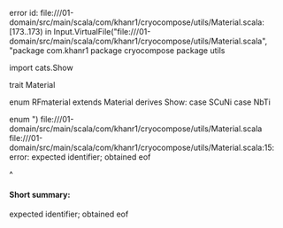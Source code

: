 error id: file://<WORKSPACE>/01-domain/src/main/scala/com/khanr1/cryocompose/utils/Material.scala:[173..173) in Input.VirtualFile("file://<WORKSPACE>/01-domain/src/main/scala/com/khanr1/cryocompose/utils/Material.scala", "package com.khanr1
package cryocompose
package utils

import cats.Show

trait Material

enum RFmaterial extends Material derives  Show:
    case SCuNi
    case NbTi


enum 
")
file://<WORKSPACE>/01-domain/src/main/scala/com/khanr1/cryocompose/utils/Material.scala
file://<WORKSPACE>/01-domain/src/main/scala/com/khanr1/cryocompose/utils/Material.scala:15: error: expected identifier; obtained eof

^
#### Short summary: 

expected identifier; obtained eof